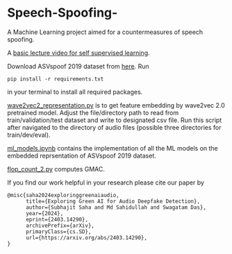 # Speech-Spoofing-
A Machine Learning project aimed for a countermeasures of speech spoofing. 

A [basic lecture video for self supervised learning](https://www.youtube.com/watch?v=6N3OAWIsUOU).

Download ASVspoof 2019 dataset from [here](https://datashare.ed.ac.uk/handle/10283/3336). Run 
```
pip install -r requirements.txt
```
in your terminal to install all required packages.

[wave2vec2_representation.py](https://github.com/sahasubhajit/Speech-Spoofing-/blob/main/wave2vec2_representation.py) is to get feature embedding by wave2vec 2.0 pretrained model. Adjust the file/directory path to read from train/validation/test dataset and write to designated csv file. Run this script after navigated to the directory of audio files (possible three directories for train/dev/eval).

[ml_models.ipynb](https://github.com/sahasubhajit/Speech-Spoofing-/blob/main/ml_models.ipynb) contains the implementation of all the ML models on the embedded reprsentation of ASVspoof 2019 dataset. 

[flop_count_2.py](https://github.com/sahasubhajit/Speech-Spoofing-/blob/main/flop_count_2.py) computes GMAC.

If you find our work helpful in your research please cite our paper by

```
@misc{saha2024exploringgreenaiaudio,
      title={Exploring Green AI for Audio Deepfake Detection}, 
      author={Subhajit Saha and Md Sahidullah and Swagatam Das},
      year={2024},
      eprint={2403.14290},
      archivePrefix={arXiv},
      primaryClass={cs.SD},
      url={https://arxiv.org/abs/2403.14290}, 
}
```







